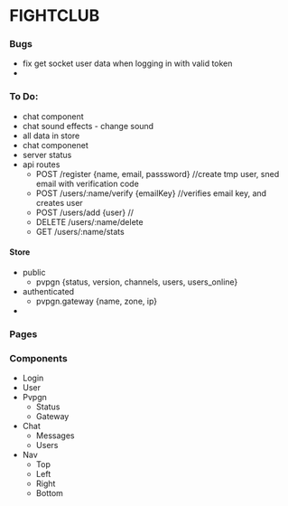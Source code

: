 # FIGHTCLUB

### Bugs
- fix get socket user data when logging in with valid token
- 

### To Do:
- chat component
- chat sound effects - change sound
- all data in store
- chat componenet
- server status
- api routes
  - POST /register {name, email, passsword} //create tmp user, sned email with verification code
  - POST /users/:name/verify {emailKey} //verifies email key, and creates user
  - POST /users/add {user} //
  - DELETE /users/:name/delete
  - GET /users/:name/stats


#### Store
- public
  - pvpgn {status, version, channels, users, users_online}
- authenticated
  - pvpgn.gateway {name, zone, ip}
- 



### Pages

### Components
- Login
- User
- Pvpgn
  - Status
  - Gateway
- Chat
  - Messages
  - Users 
- Nav
  - Top
  - Left
  - Right
  - Bottom 
